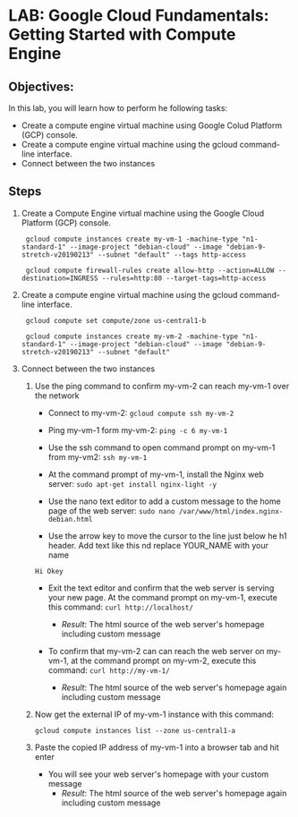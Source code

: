 # LAB: Google Cloud Fundamentals: Getting Started with Compute Engine 

## Objectives:

In this lab, you will learn how to perform he following tasks:
 - Create a compute engine virtual machine using Google Colud Platform (GCP) console.
 - Create a compute engine virtual machine using the gcloud command-line interface.
 - Connect between the two instances

## Steps
1. Create a Compute Engine virtual machine using the Google Cloud Platform (GCP) console.

    ` gcloud compute instances create my-vm-1 -machine-type "n1-standard-1" --image-project "debian-cloud" --image "debian-9-stretch-v20190213" --subnet "default" --tags http-access`

    ` gcloud compute firewall-rules create allow-http --action=ALLOW --destination=INGRESS --rules=http:80 --target-tags=http-access`

2.  Create a compute engine virtual machine using the gcloud command-line interface.

    ` gcloud compute set compute/zone us-central1-b`

    ` gcloud compute instances create my-vm-2 -machine-type "n1-standard-1" --image-project "debian-cloud" --image "debian-9-stretch-v20190213" --subnet "default"`

3. Connect between the two instances

    1. Use the ping command to confirm my-vm-2 can reach my-vm-1 over the network
        - Connect to my-vm-2:
        `gcloud compute ssh my-vm-2`

        - Ping my-vm-1 form my-vm-2:
        `ping -c 6 my-vm-1`

        - Use the ssh command to open command prompt on my-vm-1 from my-vm2:
        `ssh my-vm-1`

        - At the command prompt of my-vm-1, install the Nginx web server:
        `sudo apt-get install nginx-light -y`

        - Use the nano text editor to add a custom message to the home page of the web server: 
        `sudo nano /var/www/html/index.nginx-debian.html`

        - Use the arrow key to move the cursor to the line just below he h1 header. Add text like this nd replace YOUR_NAME with your name

        `Hi Okey`

        - Exit the text editor and confirm that the web server is serving your new page. At the command prompt on my-vm-1, execute this command:
        `curl http://localhost/`
            - *Result*: The html source of the web server's homepage including custom message

        - To confirm that my-vm-2 can can reach the web server on my-vm-1, at the command prompt on my-vm-2, execute this command:
        `curl http://my-vm-1/`
            - *Result*: The html source of the web server's homepage again including custom message

    2. Now get the external IP of my-vm-1 instance with this command:

        `gcloud compute instances list --zone us-central1-a`
    
    3. Paste the copied IP address of my-vm-1 into a browser tab and hit enter

        - You will see your web server's homepage with your custom message
            - *Result*: The html source of the web server's homepage again including custom message